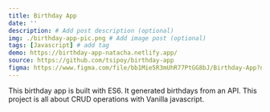 ```yaml
---
title: Birthday App
date: ''
description: # Add post description (optional)
img: ./birthday-app-pic.png # Add image post (optional)
tags: [Javascript] # add tag
demo: https://birthday-app-natacha.netlify.app/
source: https://github.com/tsipoy/birthday-app
figma: https://www.figma.com/file/bb1Mie5R3mUhR77PtGG8bJ/Birthday-App?node-id=0%3A1
---
```


This birthday app is built with ES6. It generated birthdays from an API. This project is all about CRUD operations with Vanilla javascript.
